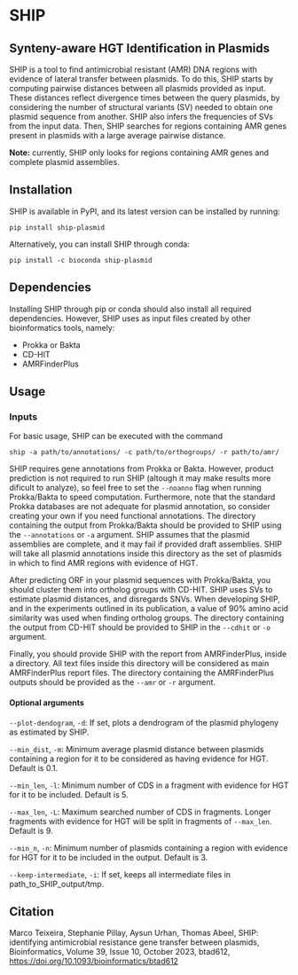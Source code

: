 # SHIP
## Synteny-aware HGT Identification in Plasmids

SHIP is a tool to find antimicrobial resistant (AMR) DNA regions with evidence of lateral transfer between plasmids. To do this,
SHIP starts by computing pairwise distances between all plasmids provided as input. These distances
reflect divergence times between the query plasmids, by considering the number of structural variants
(SV) needed to obtain one plasmid sequence from another. SHIP also infers the frequencies of SVs
from the input data. Then, SHIP searches for regions containing AMR genes present in plasmids with
a large average pairwise distance.

**Note:** currently, SHIP only looks for regions containing AMR genes and complete plasmid assemblies.

## Installation

SHIP is available in PyPI, and its latest version can be installed by running:

```pip install ship-plasmid```

Alternatively, you can install SHIP through conda:

```pip install -c bioconda ship-plasmid```

## Dependencies

Installing SHIP through pip or conda should also install all required dependencies. However, SHIP
uses as input files created by other bioinformatics tools, namely:
- Prokka or Bakta
- CD-HIT
- AMRFinderPlus

## Usage

### Inputs

For basic usage, SHIP can be executed with the command

```ship -a path/to/annotations/ -c path/to/orthogroups/ -r path/to/amr/```

SHIP requires gene annotations from Prokka or Bakta. However, product prediction is not required to run SHIP
(altough it may make results more dificult to analyze), so feel free to set the ```--noanno``` flag when
running Prokka/Bakta to speed computation. Furthermore, note that the standard Prokka databases are not
adequate for plasmid annotation, so consider creating your own if you need functional annotations.
The directory containing the output from Prokka/Bakta should be provided to SHIP using the ```--annotations``` or
```-a``` argument. SHIP assumes that the plasmid assemblies are complete, and it may fail if provided draft 
assemblies. SHIP will take all plasmid annotations inside this directory as the set of plasmids in which to
find AMR regions with evidence of HGT.

After predicting ORF in your plasmid sequences with Prokka/Bakta, you should cluster them into ortholog groups
with CD-HIT. SHIP uses SVs to estimate plasmid distances, and disregards SNVs. When developing SHIP, and in the
experiments outlined in its publication, a value of 90% amino acid similarity was used when finding ortholog groups.
The directory containing the output from CD-HIT should be provided to SHIP in the ```--cdhit``` or ```-o``` argument.

Finally, you should provide SHIP with the report from AMRFinderPlus, inside a directory. All text files inside this
directory will be considered as main AMRFinderPlus report files. The directory containing the AMRFinderPlus outputs
should be provided as the ```--amr``` or ```-r``` argument.

#### Optional arguments

```--plot-dendogram```, ```-d```: If set, plots a dendrogram of the plasmid phylogeny as estimated by SHIP.

```--min_dist```, ```-m```:  Minimum average plasmid distance between plasmids containing a region for it to be considered as having evidence for HGT. Default is 0.1.

```--min_len```, ```-l```:  Minimum number of CDS in a fragment with evidence for HGT for it to be included. Default is 5.

```--max_len```, ```-L```:  Maximum searched number of CDS in fragments. Longer fragments with evidence for HGT will be split in fragments of ```--max_len```. Default is 9.

```--min_n```, ```-n```:  Minimum number of plasmids containing a region with evidence for HGT for it to be included in the output. Default is 3.

```--keep-intermediate```, ```-i```: If set, keeps all intermediate files in path_to_SHIP_output/tmp.

## Citation

Marco Teixeira, Stephanie Pillay, Aysun Urhan, Thomas Abeel, SHIP: identifying antimicrobial resistance gene transfer between plasmids, 
Bioinformatics, Volume 39, Issue 10, October 2023, btad612, https://doi.org/10.1093/bioinformatics/btad612